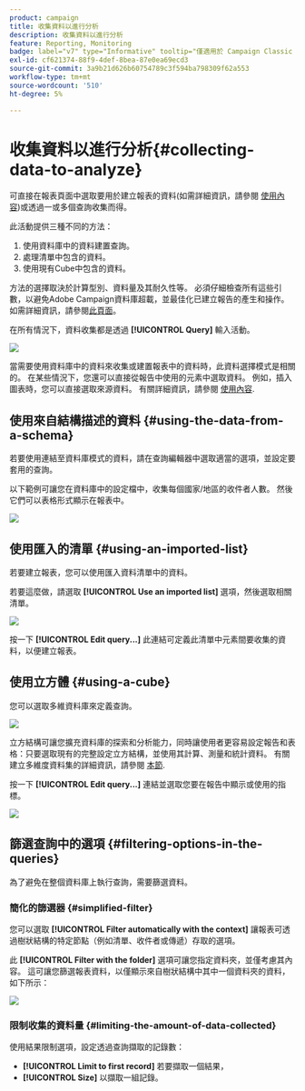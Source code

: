 ```yaml
---
product: campaign
title: 收集資料以進行分析
description: 收集資料以進行分析
feature: Reporting, Monitoring
badge: label="v7" type="Informative" tooltip="僅適用於 Campaign Classic v7"
exl-id: cf621374-88f9-4def-8bea-87e0ea69ecd3
source-git-commit: 3a9b21d626b60754789c3f594ba798309f62a553
workflow-type: tm+mt
source-wordcount: '510'
ht-degree: 5%

---
```


# 收集資料以進行分析{#collecting-data-to-analyze}



可直接在報表頁面中選取要用於建立報表的資料(如需詳細資訊，請參閱 [使用內容](../../reporting/using/using-the-context.md))或透過一或多個查詢收集而得。

此活動提供三種不同的方法：

1. 使用資料庫中的資料建置查詢。
1. 處理清單中包含的資料。
1. 使用現有Cube中包含的資料。

方法的選擇取決於計算型別、資料量及其耐久性等。 必須仔細檢查所有這些引數，以避免Adobe Campaign資料庫超載，並最佳化已建立報告的產生和操作。 如需詳細資訊，請參閱[此頁面](../../reporting/using/best-practices.md#optimizing-report-creation)。

在所有情況下，資料收集都是透過 **[!UICONTROL Query]** 輸入活動。

![](assets/reporting_query_edit.png)

當需要使用資料庫中的資料來收集或建置報表中的資料時，此資料選擇模式是相關的。 在某些情況下，您還可以直接從報告中使用的元素中選取資料。 例如，插入圖表時，您可以直接選取來源資料。 有關詳細資訊，請參閱 [使用內容](../../reporting/using/using-the-context.md).

## 使用來自結構描述的資料 {#using-the-data-from-a-schema}

若要使用連結至資料庫模式的資料，請在查詢編輯器中選取適當的選項，並設定要套用的查詢。

以下範例可讓您在資料庫中的設定檔中，收集每個國家/地區的收件者人數。 然後它們可以表格形式顯示在報表中。

![](assets/reporting_query_from_schema.png)

## 使用匯入的清單 {#using-an-imported-list}

若要建立報表，您可以使用匯入資料清單中的資料。

若要這麼做，請選取 **[!UICONTROL Use an imported list]** 選項，然後選取相關清單。

![](assets/reporting_query_from_list.png)

按一下 **[!UICONTROL Edit query...]** 此連結可定義此清單中元素間要收集的資料，以便建立報表。

## 使用立方體 {#using-a-cube}

您可以選取多維資料庫來定義查詢。

![](assets/reporting_query_from_cube.png)

立方結構可讓您擴充資料庫的探索和分析能力，同時讓使用者更容易設定報告和表格：只要選取現有的完整設定立方結構，並使用其計算、測量和統計資料。 有關建立多維度資料集的詳細資訊，請參閱 [本節](../../reporting/using/ac-cubes.md).

按一下 **[!UICONTROL Edit query...]** 連結並選取您要在報告中顯示或使用的指標。

![](assets/reporting_query_from_cube_edit_query.png)

## 篩選查詢中的選項 {#filtering-options-in-the-queries}

為了避免在整個資料庫上執行查詢，需要篩選資料。

### 簡化的篩選器 {#simplified-filter}

您可以選取 **[!UICONTROL Filter automatically with the context]** 讓報表可透過樹狀結構的特定節點（例如清單、收件者或傳遞）存取的選項。

此 **[!UICONTROL Filter with the folder]** 選項可讓您指定資料夾，並僅考慮其內容。 這可讓您篩選報表資料，以僅顯示來自樹狀結構中其中一個資料夾的資料，如下所示：

![](assets/reporting_control_folder.png)

### 限制收集的資料量 {#limiting-the-amount-of-data-collected}

使用結果限制選項，設定透過查詢擷取的記錄數：

* **[!UICONTROL Limit to first record]** 若要擷取一個結果，
* **[!UICONTROL Size]** 以擷取一組記錄。
